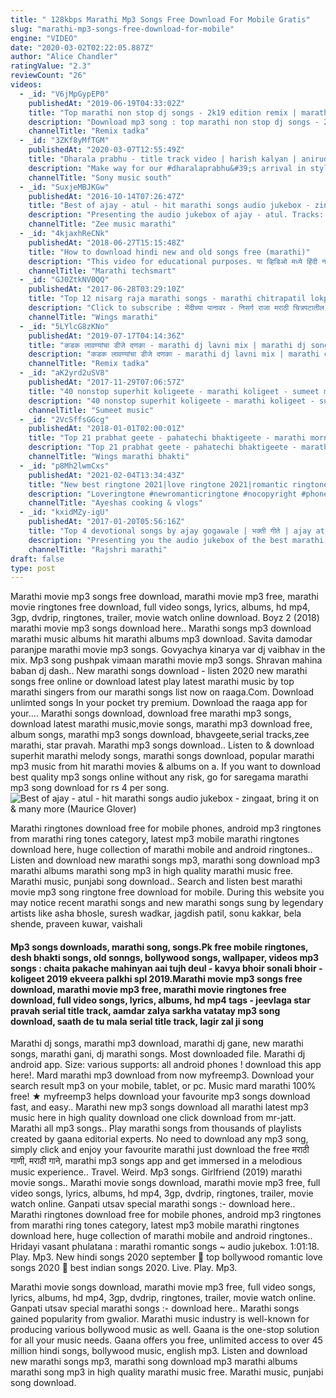 ```yaml
---
title: " 128kbps Marathi Mp3 Songs Free Download For Mobile Gratis"
slug: "marathi-mp3-songs-free-download-for-mobile"
engine: "VIDEO"
date: "2020-03-02T02:22:05.887Z"
author: "Alice Chandler"
ratingValue: "2.3"
reviewCount: "26"
videos:
  - _id: "V6jMpGypEP0"
    publishedAt: "2019-06-19T04:33:02Z"
    title: "Top marathi non stop dj songs - 2k19 edition remix | marathi dj song"
    description: "Download mp3 song : top marathi non stop dj songs - 2k19 edition remix | marathi dj song इस व्हिडीयो को free mp3"
    channelTitle: "Remix tadka"
  - _id: "3ZKf8yMfTGM"
    publishedAt: "2020-03-07T12:55:49Z"
    title: "Dharala prabhu - title track video | harish kalyan | anirudh ravichander | tanya hope"
    description: "Make way for our #dharalaprabhu&#39;s arrival in style! time to groove along to the thumping #anirudh number from the fun-filled #harishkalyan starrer! watch the"
    channelTitle: "Sony music south"
  - _id: "SuxjeMBJKGw"
    publishedAt: "2016-10-14T07:26:47Z"
    title: "Best of ajay - atul - hit marathi songs audio jukebox - zingaat, bring it on &amp;amp; many more"
    description: "Presenting the audio jukebox of ajay - atul. Tracks: song - bring it on 00:00 singer - ajay gogavale lyrics - ajay - atul song - zingaat 04:28 singer - ajay"
    channelTitle: "Zee music marathi"
  - _id: "4kjaxhReCNk"
    publishedAt: "2018-06-27T15:15:48Z"
    title: "How to download hindi new and old songs free (marathi)"
    description: "This video for educational purposes. या व्हिडिओ मध्ये हिंदी नवीन आणि जुनी हिट गाणी कशी डाऊनलोड करायची याबद्दल सांगितले"
    channelTitle: "Marathi techsmart"
  - _id: "GJ0ZtkNV0QQ"
    publishedAt: "2017-06-28T03:29:10Z"
    title: "Top 12 nisarg raja marathi songs - marathi chitrapatil lokpriya gaani - marathi songs cover"
    description: "Click to subscribe : मेंदीच्या पानावर - निसर्ग राजा मराठी चित्रपटातील लोकप्रिय गीते मराठी गाणी - निसर्ग"
    channelTitle: "Wings marathi"
  - _id: "5LYlcG8zKNo"
    publishedAt: "2019-07-17T04:14:36Z"
    title: "कडक लावण्यांचा डीजे दणका - marathi dj lavni mix | marathi dj song"
    description: "कडक लावण्यांचा डीजे दणका - marathi dj lavni mix | marathi dj song ◉ download mp3 song : here you can listen only for music"
    channelTitle: "Remix tadka"
  - _id: "aK2yrd2uSV8"
    publishedAt: "2017-11-29T07:06:57Z"
    title: "40 nonstop superhit koligeete - marathi koligeet - sumeet music"
    description: "40 nonstop superhit koligeete - marathi koligeet - sumeet music music: milind trupti singer: shrikant narayan, shakuntala jadhav, anant panchal, swapnil"
    channelTitle: "Sumeet music"
  - _id: "2VcSffsGGcg"
    publishedAt: "2018-01-01T02:00:01Z"
    title: "Top 21 prabhat geete - pahatechi bhaktigeete - marathi morning songs प्रभात गीते"
    description: "Top 21 prabhat geete - pahatechi bhaktigeete - marathi morning songs प्रभात गीते १) देहाची तिजोरी - 00 :01 २) घनश्याम सुंदरा - 02:59 ३) देव"
    channelTitle: "Wings marathi bhakti"
  - _id: "p8Mh2lwmCxs"
    publishedAt: "2021-02-04T13:34:43Z"
    title: "New best ringtone 2021|love ringtone 2021|romantic ringtone 2021|phone ringtone 2021|no copyright"
    description: "Loveringtone #newromanticringtone #nocopyright #phonebestringtone #vlogringtone #bestringtone #romanticmusic #vlogmusic #recipemusic #best_ringtone"
    channelTitle: "Ayeshas cooking & vlogs"
  - _id: "kxidMZy-igU"
    publishedAt: "2017-01-20T05:56:16Z"
    title: "Top 4 devotional songs by ajay gogawale | भक्ती गीते | ajay atul marathi songs | audio jukebox"
    description: "Presenting you the audio jukebox of the best marathi devotional songs sung by singer composer ajay gogawale of ajay atul fame on rajshri marathi!"
    channelTitle: "Rajshri marathi"
draft: false
type: post
---
```


Marathi movie mp3 songs free download, marathi movie mp3 free, marathi movie ringtones free download, full video songs, lyrics, albums, hd mp4, 3gp, dvdrip, ringtones, trailer, movie watch online download. Boyz 2 (2018) marathi movie mp3 songs download here.. Marathi songs mp3 download marathi music albums hit marathi albums mp3 download. Savita damodar paranjpe marathi movie mp3 songs. Govyachya kinarya var dj vaibhav in the mix. Mp3 song pushpak vimaan marathi movie mp3 songs. Shravan mahina baban dj dash.. New marathi songs download - listen 2020 new marathi songs free online or download latest play latest marathi music by top marathi singers from our marathi songs list now on raaga.Com. Download unlimted songs In your pocket try premium. Download the raaga app for your.... Marathi songs download, download free marathi mp3 songs, download latest marathi music,movie songs, marathi mp3 download free, album songs, marathi mp3 songs download, bhavgeete,serial tracks,zee marathi, star pravah. Marathi mp3 songs download.. Listen to &amp; download superhit marathi melody songs, marathi songs download, popular marathi mp3 music from hit marathi movies &amp; albums on a. If you want to download best quality mp3 songs online without any risk, go for saregama marathi mp3 song download for rs 4 per song.
![Best of ajay - atul - hit marathi songs audio jukebox - zingaat, bring it on &amp; many more (Maurice Glover)](https://i.ytimg.com/vi/SuxjeMBJKGw/hqdefault.jpg "Best of ajay - atul - hit marathi songs audio jukebox - zingaat, bring it on &amp; many more (Lois Lawson)")

Marathi ringtones download free for mobile phones, android mp3 ringtones from marathi ring tones category, latest mp3 mobile marathi ringtones download here, huge collection of marathi mobile and android ringtones.. Listen and download new marathi songs mp3, marathi song download mp3 marathi albums marathi song mp3 in high quality marathi music free. Marathi music, punjabi song download.. Search and listen best marathi movie mp3 song ringtone free download for mobile. During this website you may notice recent marathi songs and new marathi songs sung by legendary artists like asha bhosle, suresh wadkar, jagdish patil, sonu kakkar, bela shende, praveen kuwar, vaishali
<!--inArticleAds-->

<!--galleryOne-->

#### Mp3 songs downloads, marathi song, songs.Pk free mobile ringtones, desh bhakti songs, old sonngs, bollywood songs, wallpaper, videos mp3 songs : chaita pakache mahinyan aai tujh deul - kavya bhoir sonali bhoir - koligeet 2019 ekveera palkhi spl 2019.Marathi movie mp3 songs free download, marathi movie mp3 free, marathi movie ringtones free download, full video songs, lyrics, albums, hd mp4 tags - jeevlaga star pravah serial title track, aamdar zalya sarkha vatatay mp3 song download, saath de tu mala serial title track, lagir zal ji song
<!--inArticleAds-->

<!--galleryTwo-->

Marathi dj songs, marathi mp3 download, marathi dj gane, new marathi songs, marathi gani, dj marathi songs. Most downloaded file. Marathi dj android app. Size: various supports: all android phones ! download this app here!. Mard marathi mp3 download from now myfreemp3. Download your search result mp3 on your mobile, tablet, or pc. Music mard marathi 100% free! ★ myfreemp3 helps download your favourite mp3 songs download fast, and easy.. Marathi new mp3 songs download all marathi latest mp3 music here in high quality download one click download from mr-jatt. Marathi all mp3 songs.. Play marathi songs from thousands of playlists created by gaana editorial experts. No need to download any mp3 song, simply click and enjoy your favourite marathi just download the free मराठी गाणी, मराठी गाने, marathi mp3 songs app and get immersed in a melodious music experience.. Travel. Weird. Mp3 songs. Girlfriend (2019) marathi movie songs.. Marathi movie songs download, marathi movie mp3 free, full video songs, lyrics, albums, hd mp4, 3gp, dvdrip, ringtones, trailer, movie watch online. Ganpati utsav special marathi songs :- download here.. Marathi ringtones download free for mobile phones, android mp3 ringtones from marathi ring tones category, latest mp3 mobile marathi ringtones download here, huge collection of marathi mobile and android ringtones.. Hridayi vasant phulatana : marathi romantic songs ~ audio jukebox. 1:01:18. Play. Mp3. New hindi songs 2020 september 💖 top bollywood romantic love songs 2020 💖 best indian songs 2020. Live. Play. Mp3.
<!--galleryThree-->

Marathi movie songs download, marathi movie mp3 free, full video songs, lyrics, albums, hd mp4, 3gp, dvdrip, ringtones, trailer, movie watch online. Ganpati utsav special marathi songs :- download here.. Marathi songs gained popularity from gwalior. Marathi music industry is well-known for producing various bollywood music as well. Gaana is the one-stop solution for all your music needs. Gaana offers you free, unlimited access to over 45 million hindi songs, bollywood music, english mp3. Listen and download new marathi songs mp3, marathi song download mp3 marathi albums marathi song mp3 in high quality marathi music free. Marathi music, punjabi song download.